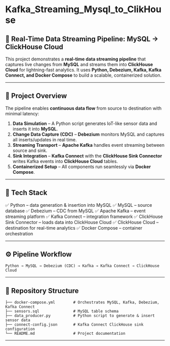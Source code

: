 # Kafka_Streaming_Mysql_to_ClikHouse
## 🚀 Real-Time Data Streaming Pipeline: MySQL → ClickHouse Cloud

This project demonstrates a **real-time data streaming pipeline** that captures live changes from **MySQL** and streams them into **ClickHouse Cloud** for lightning-fast analytics.
It uses **Python, Debezium, Kafka, Kafka Connect, and Docker Compose** to build a scalable, containerized solution.

---

## 📌 Project Overview

The pipeline enables **continuous data flow** from source to destination with minimal latency:

1. **Data Simulation** – A Python script generates IoT-like sensor data and inserts it into **MySQL**.
2. **Change Data Capture (CDC)** – **Debezium** monitors MySQL and captures all inserts/updates in real time.
3. **Streaming Transport** – **Apache Kafka** handles event streaming between source and sink.
4. **Sink Integration** – **Kafka Connect** with the **ClickHouse Sink Connector** writes Kafka events into **ClickHouse Cloud** tables.
5. **Containerized Setup** – All components run seamlessly via **Docker Compose**.

---

## 🧩 Tech Stack

✅ Python – data generation & insertion into MySQL 
✅ MySQL – source database
✅ Debezium – CDC from MySQL
✅ Apache Kafka – event streaming platform
✅ Kafka Connect – integration framework
✅ ClickHouse Sink Connector – loads data into ClickHouse Cloud
✅ ClickHouse Cloud – destination for real-time analytics
✅ Docker Compose – container orchestration

---

## ⚙️ Pipeline Workflow

```
Python → MySQL → Debezium (CDC) → Kafka → Kafka Connect → ClickHouse Cloud
```

---

## 📂 Repository Structure

```
├── docker-compose.yml        # Orchestrates MySQL, Kafka, Debezium, Kafka Connect
├── sensors.sql               # MySQL table schema
├── data_producer.py          # Python script to generate & insert sensor data
├── connect-config.json       # Kafka Connect ClickHouse sink configuration
└── README.md                 # Project documentation
```
---
